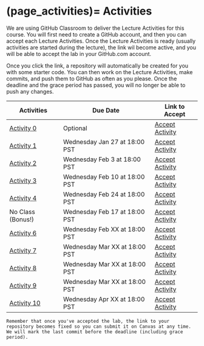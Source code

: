 (page_activities)=
Activities
=======================

<head>
    <base target="_blank">
</head>

We are using GitHub Classroom to deliver the Lecture Activities for this course.
You will first need to create a GitHub account, and then you can accept each Lecture Activities.
Once the Lecture Activities is ready (usually activities are started during the lecture), the link wil become active, and you will be able to accept the lab in your GitHub.com account.

Once you click the link, a repository will automatically be created for you with some starter code.
You can then work on the Lecture Activities, make commits, and push them to GitHub as often as you please. 
Once the deadline and the grace period has passed, you will no longer be able to push any changes.

| Activities        | Due Date                      | Link to Accept |
|------------|-------------------------------|----------------|
| [Activity 0](class/week01/lecture)  | Optional | [Accept Activity](https://classroom.github.com/a/aMHuU8NE) |
| [Activity 1](class/week02/lecture)  | Wednesday Jan 27 at 18:00 PST | [Accept Activity](https://classroom.github.com/a/a39MagWO) |
| [Activity 2](class/week02/lecture)  | Wednesday Feb 3 at 18:00 PST | [Accept Activity](https://classroom.github.com/a/FhSfQyay) |
| [Activity 3](class/week03/lecture)  | Wednesday Feb 10 at 18:00 PST | [Accept Activity](https://classroom.github.com/a/qSCbYEV8) |
| [Activity 4](class/week04/lecture)  | Wednesday Feb 24 at 18:00 PST | [Accept Activity](https://classroom.github.com/a/xrCTYI-L) |
| No Class (Bonus!)  | Wednesday Feb 17 at 18:00 PST | [Accept Activity](https://classroom.github.com/a/GRXwzsXl) |
| [Activity 6](class/week07/lecture)  | Wednesday Feb XX at 18:00 PST | [Accept Activity]() |
| [Activity 7](class/week08/lecture)  | Wednesday Mar XX at 18:00 PST | [Accept Activity]() |
| [Activity 8](class/week09/lecture)  | Wednesday Mar XX at 18:00 PST | [Accept Activity]() |
| [Activity 9](class/week10/lecture)  | Wednesday Mar XX at 18:00 PST | [Accept Activity]() |
| [Activity 10](class/week11/lecture) | Wednesday Apr XX at 18:00 PST | [Accept Activity]() |


```{tip}
Remember that once you've accepted the lab, the link to your repository becomes fixed so you can submit it on Canvas at any time. We will mark the last commit before the deadline (including grace period).
```




